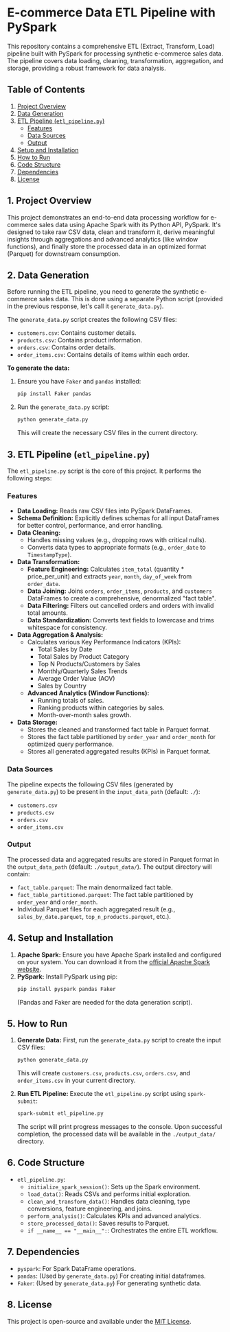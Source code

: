 # E-commerce Data ETL Pipeline with PySpark

This repository contains a comprehensive ETL (Extract, Transform, Load) pipeline built with PySpark for processing synthetic e-commerce sales data. The pipeline covers data loading, cleaning, transformation, aggregation, and storage, providing a robust framework for data analysis.

## Table of Contents

1.  [Project Overview](#project-overview)
2.  [Data Generation](#data-generation)
3.  [ETL Pipeline (`etl_pipeline.py`)](#etl-pipeline-etl_pipelinepy)
    *   [Features](#features)
    *   [Data Sources](#data-sources)
    *   [Output](#output)
4.  [Setup and Installation](#setup-and-installation)
5.  [How to Run](#how-to-run)
6.  [Code Structure](#code-structure)
7.  [Dependencies](#dependencies)
8.  [License](#license)

## 1. Project Overview

This project demonstrates an end-to-end data processing workflow for e-commerce sales data using Apache Spark with its Python API, PySpark. It's designed to take raw CSV data, clean and transform it, derive meaningful insights through aggregations and advanced analytics (like window functions), and finally store the processed data in an optimized format (Parquet) for downstream consumption.

## 2. Data Generation

Before running the ETL pipeline, you need to generate the synthetic e-commerce sales data. This is done using a separate Python script (provided in the previous response, let's call it `generate_data.py`).

The `generate_data.py` script creates the following CSV files:

*   `customers.csv`: Contains customer details.
*   `products.csv`: Contains product information.
*   `orders.csv`: Contains order details.
*   `order_items.csv`: Contains details of items within each order.

**To generate the data:**

1.  Ensure you have `Faker` and `pandas` installed:
    ```bash
    pip install Faker pandas
    ```
2.  Run the `generate_data.py` script:
    ```bash
    python generate_data.py
    ```
    This will create the necessary CSV files in the current directory.

## 3. ETL Pipeline (`etl_pipeline.py`)

The `etl_pipeline.py` script is the core of this project. It performs the following steps:

### Features

*   **Data Loading:** Reads raw CSV files into PySpark DataFrames.
*   **Schema Definition:** Explicitly defines schemas for all input DataFrames for better control, performance, and error handling.
*   **Data Cleaning:**
    *   Handles missing values (e.g., dropping rows with critical nulls).
    *   Converts data types to appropriate formats (e.g., `order_date` to `TimestampType`).
*   **Data Transformation:**
    *   **Feature Engineering:** Calculates `item_total` (quantity * price_per_unit) and extracts `year`, `month`, `day_of_week` from `order_date`.
    *   **Data Joining:** Joins `orders`, `order_items`, `products`, and `customers` DataFrames to create a comprehensive, denormalized "fact table".
    *   **Data Filtering:** Filters out cancelled orders and orders with invalid total amounts.
    *   **Data Standardization:** Converts text fields to lowercase and trims whitespace for consistency.
*   **Data Aggregation & Analysis:**
    *   Calculates various Key Performance Indicators (KPIs):
        *   Total Sales by Date
        *   Total Sales by Product Category
        *   Top N Products/Customers by Sales
        *   Monthly/Quarterly Sales Trends
        *   Average Order Value (AOV)
        *   Sales by Country
    *   **Advanced Analytics (Window Functions):**
        *   Running totals of sales.
        *   Ranking products within categories by sales.
        *   Month-over-month sales growth.
*   **Data Storage:**
    *   Stores the cleaned and transformed fact table in Parquet format.
    *   Stores the fact table partitioned by `order_year` and `order_month` for optimized query performance.
    *   Stores all generated aggregated results (KPIs) in Parquet format.

### Data Sources

The pipeline expects the following CSV files (generated by `generate_data.py`) to be present in the `input_data_path` (default: `./`):

*   `customers.csv`
*   `products.csv`
*   `orders.csv`
*   `order_items.csv`

### Output

The processed data and aggregated results are stored in Parquet format in the `output_data_path` (default: `./output_data/`). The output directory will contain:

*   `fact_table.parquet`: The main denormalized fact table.
*   `fact_table_partitioned.parquet`: The fact table partitioned by `order_year` and `order_month`.
*   Individual Parquet files for each aggregated result (e.g., `sales_by_date.parquet`, `top_n_products.parquet`, etc.).

## 4. Setup and Installation

1.  **Apache Spark:** Ensure you have Apache Spark installed and configured on your system. You can download it from the [official Apache Spark website](https://spark.apache.org/downloads.html).
2.  **PySpark:** Install PySpark using pip:
    ```bash
    pip install pyspark pandas Faker
    ```
    (Pandas and Faker are needed for the data generation script).

## 5. How to Run

1.  **Generate Data:** First, run the `generate_data.py` script to create the input CSV files:
    ```bash
    python generate_data.py
    ```
    This will create `customers.csv`, `products.csv`, `orders.csv`, and `order_items.csv` in your current directory.

2.  **Run ETL Pipeline:** Execute the `etl_pipeline.py` script using `spark-submit`:
    ```bash
    spark-submit etl_pipeline.py
    ```

    The script will print progress messages to the console. Upon successful completion, the processed data will be available in the `./output_data/` directory.

## 6. Code Structure

*   `etl_pipeline.py`:
    *   `initialize_spark_session()`: Sets up the Spark environment.
    *   `load_data()`: Reads CSVs and performs initial exploration.
    *   `clean_and_transform_data()`: Handles data cleaning, type conversions, feature engineering, and joins.
    *   `perform_analysis()`: Calculates KPIs and advanced analytics.
    *   `store_processed_data()`: Saves results to Parquet.
    *   `if __name__ == "__main__":`: Orchestrates the entire ETL workflow.

## 7. Dependencies

*   `pyspark`: For Spark DataFrame operations.
*   `pandas`: (Used by `generate_data.py`) For creating initial dataframes.
*   `Faker`: (Used by `generate_data.py`) For generating synthetic data.

## 8. License

This project is open-source and available under the [MIT License](LICENSE).
